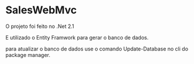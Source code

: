 # SalesWebMvc

O projeto foi feito no .Net 2.1

E utilizado o Entity Framwork para gerar o banco de dados.

para atualizar o banco de dados use o comando Update-Database no cli do package manager.
